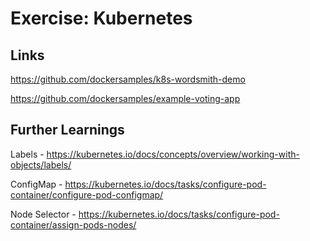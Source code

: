 # Exercise: Kubernetes


## Links

https://github.com/dockersamples/k8s-wordsmith-demo

https://github.com/dockersamples/example-voting-app


## Further Learnings

Labels - https://kubernetes.io/docs/concepts/overview/working-with-objects/labels/

ConfigMap - https://kubernetes.io/docs/tasks/configure-pod-container/configure-pod-configmap/

Node Selector - https://kubernetes.io/docs/tasks/configure-pod-container/assign-pods-nodes/
